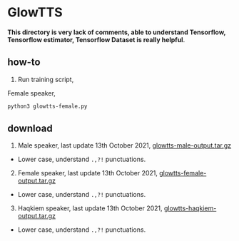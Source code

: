 # GlowTTS

**This directory is very lack of comments, able to understand Tensorflow, Tensorflow estimator, Tensorflow Dataset is really helpful**.

## how-to

1. Run training script,

Female speaker,

```bash
python3 glowtts-female.py
```

## download

1. Male speaker, last update 13th October 2021, [glowtts-male-output.tar.gz](https://f000.backblazeb2.com/file/malaya-speech-model/pretrained/glowtts-male-output.tar.gz)

  - Lower case, understand `.,?!` punctuations.

2. Female speaker, last update 13th October 2021, [glowtts-female-output.tar.gz](https://f000.backblazeb2.com/file/malaya-speech-model/pretrained/glowtts-female-output.tar.gz)

  - Lower case, understand `.,?!` punctuations.

3. Haqkiem speaker, last update 13th October 2021, [glowtts-haqkiem-output.tar.gz](https://f000.backblazeb2.com/file/malaya-speech-model/pretrained/glowtts-haqkiem-output.tar.gz)

  - Lower case, understand `.,?!` punctuations.